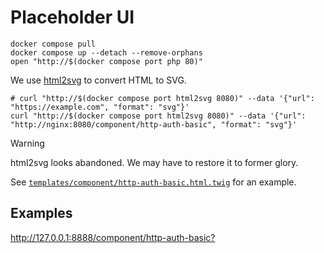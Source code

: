 # Placeholder UI

``` shell
docker compose pull
docker compose up --detach --remove-orphans
open "http://$(docker compose port php 80)"
```

We use [html2svg](https://github.com/fathyb/html2svg) to convert HTML to SVG.

``` shell name=html2svg-example
# curl "http://$(docker compose port html2svg 8080)" --data '{"url": "https://example.com", "format": "svg"}'
curl "http://$(docker compose port html2svg 8080)" --data '{"url": "http://nginx:8080/component/http-auth-basic", "format": "svg"}'
```

> [!WARNING]
> html2svg looks abandoned. We may have to restore it to former glory.

See [`templates/component/http-auth-basic.html.twig`](templates/component/http-auth-basic.html.twig) for an example.

## Examples

<http://127.0.0.1:8888/component/http-auth-basic?>
